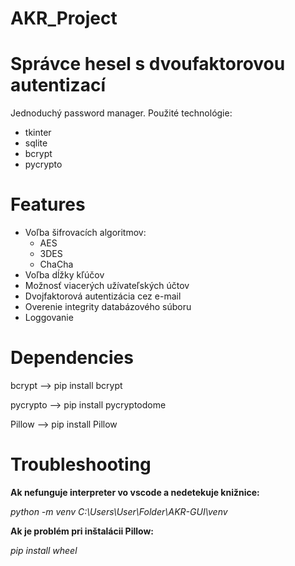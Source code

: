 # AKR_Project

# Správce hesel s dvoufaktorovou autentizací

Jednoduchý password manager.
Použité technológie:
- tkinter
- sqlite
- bcrypt
- pycrypto

# Features
- Voľba šifrovacích algoritmov:
  - AES
  - 3DES
  - ChaCha
- Voľba dĺžky kľúčov
- Možnosť viacerých užívateľských účtov
- Dvojfaktorová autentizácia cez e-mail
- Overenie integrity databázového súboru
- Loggovanie

# Dependencies

bcrypt --> pip install bcrypt

pycrypto --> pip install pycryptodome

Pillow --> pip install Pillow

# Troubleshooting

**Ak nefunguje interpreter vo vscode a nedetekuje knižnice:**

*python -m venv C:\Users\User\Folder\AKR-GUI\venv*

**Ak je problém pri inštalácii Pillow:**

*pip install wheel*
